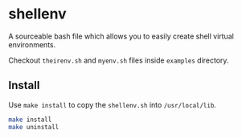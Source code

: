 # shellenv

A sourceable bash file which allows you to easily create shell virtual 
environments.

Checkout `theirenv.sh` and `myenv.sh` files inside `examples` directory.


## Install

Use `make install` to copy the `shellenv.sh` into `/usr/local/lib`.


```bash
make install
make uninstall
```
